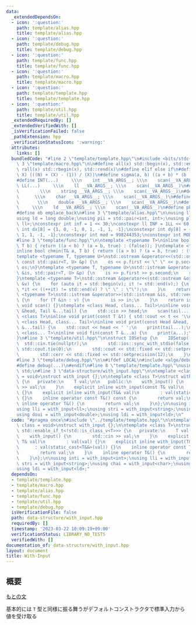 ```yaml
---
data:
  _extendedDependsOn:
  - icon: ':question:'
    path: template/alias.hpp
    title: template/alias.hpp
  - icon: ':question:'
    path: template/debug.hpp
    title: template/debug.hpp
  - icon: ':question:'
    path: template/func.hpp
    title: template/func.hpp
  - icon: ':question:'
    path: template/macro.hpp
    title: template/macro.hpp
  - icon: ':question:'
    path: template/template.hpp
    title: template/template.hpp
  - icon: ':question:'
    path: template/util.hpp
    title: template/util.hpp
  _extendedRequiredBy: []
  _extendedVerifiedWith: []
  _isVerificationFailed: false
  _pathExtension: hpp
  _verificationStatusIcon: ':warning:'
  attributes:
    links: []
  bundledCode: "#line 2 \"template/template.hpp\"\n#include <bits/stdc++.h>\n#line\
    \ 3 \"template/macro.hpp\"\n\n#define all(x) std::begin(x), std::end(x)\n#define\
    \ rall(x) std::rbegin(x), std::rend(x)\n#define elif else if\n#define updiv(N,\
    \ X) (((N) + (X) - (1)) / (X))\n#define sigma(a, b) ((a + b) * (b - a + 1) / 2)\n\
    #define INT(...)     \\\n    int __VA_ARGS__; \\\n    scan(__VA_ARGS__)\n#define\
    \ LL(...)     \\\n    ll __VA_ARGS__; \\\n    scan(__VA_ARGS__)\n#define STR(...)\
    \        \\\n    string __VA_ARGS__; \\\n    scan(__VA_ARGS__)\n#define CHR(...)\
    \      \\\n    char __VA_ARGS__; \\\n    scan(__VA_ARGS__)\n#define DOU(...) \
    \       \\\n    double __VA_ARGS__; \\\n    scan(__VA_ARGS__)\n#define LD(...)\
    \     \\\n    ld __VA_ARGS__; \\\n    scan(__VA_ARGS__)\n#define pb push_back\n\
    #define eb emplace_back\n#line 3 \"template/alias.hpp\"\n\nusing ll = long long;\n\
    using ld = long double;\nusing pii = std::pair<int, int>;\nusing pll = std::pair<ll,\
    \ ll>;\nconstexpr int inf = 1 << 30;\nconstexpr ll INF = 1LL << 60;\nconstexpr\
    \ int dx[8] = {1, 0, -1, 0, 1, -1, 1, -1};\nconstexpr int dy[8] = {0, 1, 0, -1,\
    \ 1, 1, -1, -1};\nconstexpr int mod = 998244353;\nconstexpr int MOD = 1e9 + 7;\n\
    #line 3 \"template/func.hpp\"\n\ntemplate <typename T>\ninline bool chmax(T& a,\
    \ T b) { return ((a < b) ? (a = b, true) : (false)); }\ntemplate <typename T>\n\
    inline bool chmin(T& a, T b) { return ((a > b) ? (a = b, true) : (false)); }\n\
    template <typename T, typename U>\nstd::ostream &operator<<(std::ostream &os,\
    \ const std::pair<T, U> &p) {\n    os << p.first << \" \" << p.second;\n    return\
    \ os;\n}\ntemplate <typename T, typename U>\nstd::istream &operator>>(std::istream\
    \ &is, std::pair<T, U> &p) {\n    is >> p.first >> p.second;\n    return is;\n\
    }\ntemplate <typename T>\nstd::ostream &operator<<(std::ostream &os, const std::vector<T>\
    \ &v) {\n    for (auto it = std::begin(v); it != std::end(v);) {\n        os <<\
    \ *it << ((++it) != std::end(v) ? \" \" : \"\");\n    }\n    return os;\n}\ntemplate\
    \ <typename T>\nstd::istream &operator>>(std::istream &is, std::vector<T> &v)\
    \ {\n    for (T &in : v) {\n        is >> in;\n    }\n    return is;\n}\ninline\
    \ void scan() {}\ntemplate <class Head, class... Tail>\ninline void scan(Head\
    \ &head, Tail &...tail) {\n    std::cin >> head;\n    scan(tail...);\n}\ntemplate\
    \ <class T>\ninline void print(const T &t) { std::cout << t << '\\n'; }\ntemplate\
    \ <class Head, class... Tail>\ninline void print(const Head &head, const Tail\
    \ &...tail) {\n    std::cout << head << ' ';\n    print(tail...);\n}\ntemplate\
    \ <class... T>\ninline void fin(const T &...a) {\n    print(a...);\n    exit(0);\n\
    }\n#line 3 \"template/util.hpp\"\n\nstruct IOSetup {\n    IOSetup() {\n      \
    \  std::cin.tie(nullptr);\n        std::ios::sync_with_stdio(false);\n       \
    \ std::cout.tie(0);\n        std::cout << std::fixed << std::setprecision(12);\n\
    \        std::cerr << std::fixed << std::setprecision(12);\n    }\n} IOSetup;\n\
    #line 3 \"template/debug.hpp\"\n\n#ifdef LOCAL\n#include <algo/debug.hpp>\n#else\n\
    #define debug(...)\n#endif\n#line 8 \"template/template.hpp\"\nusing namespace\
    \ std;\n#line 3 \"data-structure/with_input.hpp\"\n\ntemplate <class T, class\
    \ = void>\nstruct with_input {};\n\ntemplate <class T>\nstruct with_input<T, std::enable_if_t<!std::is_class_v<T>>>\
    \ {\n   private:\n    T val;\n\n   public:\n    with_input() {\n        std::cin\
    \ >> val;\n    }\n    explicit inline with_input(const T& val)\n        : val(val)\
    \ {}\n    explicit inline with_input(T&& val)\n        : val(static_cast<T&&>(val))\
    \ {}\n    inline operator const T&() const {\n        return val;\n    }\n   \
    \ inline operator T&() {\n        return val;\n    }\n};\n\nusing inti = with_input<int>;\n\
    using lli = with_input<ll>;\nusing stri = with_input<string>;\nusing chai = with_input<char>;\n\
    using doui = with_input<double>;\nusing ldi = with_input<ld>;\n"
  code: "#pragma once\n#include \"../template/template.hpp\"\n\ntemplate <class T,\
    \ class = void>\nstruct with_input {};\n\ntemplate <class T>\nstruct with_input<T,\
    \ std::enable_if_t<!std::is_class_v<T>>> {\n   private:\n    T val;\n\n   public:\n\
    \    with_input() {\n        std::cin >> val;\n    }\n    explicit inline with_input(const\
    \ T& val)\n        : val(val) {}\n    explicit inline with_input(T&& val)\n  \
    \      : val(static_cast<T&&>(val)) {}\n    inline operator const T&() const {\n\
    \        return val;\n    }\n    inline operator T&() {\n        return val;\n\
    \    }\n};\n\nusing inti = with_input<int>;\nusing lli = with_input<ll>;\nusing\
    \ stri = with_input<string>;\nusing chai = with_input<char>;\nusing doui = with_input<double>;\n\
    using ldi = with_input<ld>;"
  dependsOn:
  - template/template.hpp
  - template/macro.hpp
  - template/alias.hpp
  - template/func.hpp
  - template/util.hpp
  - template/debug.hpp
  isVerificationFile: false
  path: data-structure/with_input.hpp
  requiredBy: []
  timestamp: '2023-03-22 10:09:19+09:00'
  verificationStatus: LIBRARY_NO_TESTS
  verifiedWith: []
documentation_of: data-structure/with_input.hpp
layout: document
title: With-Input
---
```


## 概要

[もとの文](https://twitter.com/mihatsu_s/status/1636729478369120256)  

基本的には `T` 型と同様に振る舞うがデフォルトコンストラクタで標準入力から値を受け取る